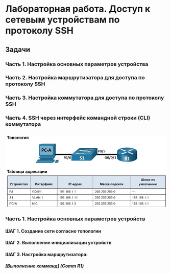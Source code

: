 # Лабораторная работа. Доступ к сетевым устройствам по протоколу SSH
## 	Задачи
### Часть 1. Настройка основных параметров устройства
### Часть 2. Настройка маршрутизатора для доступа по протоколу SSH
### Часть 3. Настройка коммутатора для доступа по протоколу SSH
### Часть 4. SSH через интерфейс командной строки (CLI) коммутатора
#####
![](Top.jpg)
### Часть 1. Настройка основных параметров устройств
#### ШАГ 1. Создание сети согласно топологии
#### ШАГ 2. Выполнение инициализации устройств
#### ШАГ 3. Настройка маршрутизатора:
##### [Выполнение комманд] (Comm R1)
